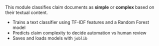 
This module classifies claim documents as **simple** or **complex** based on their textual content.
- Trains a text classifier using TF-IDF features and a Random Forest model
- Predicts claim complexity to decide automation vs human review
- Saves and loads models with `joblib`

